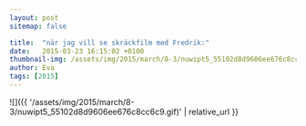 ```yaml
---
layout: post
sitemap: false

title:  "när jag vill se skräckfilm med Fredrik:"
date:   2015-03-23 16:15:02 +0100
thumbnail-img: /assets/img/2015/march/8-3/nuwipt5_55102d8d9606ee676c8cc6c9.gif
author: Eva
tags: [2015]
---
```




![]({{ '/assets/img/2015/march/8-3/nuwipt5_55102d8d9606ee676c8cc6c9.gif)'  | relative_url }}

